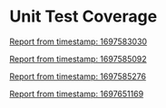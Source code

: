 # Unit Test Coverage
 
[Report from timestamp: 1697583030](./1697583030/index.html) 
 
[Report from timestamp: 1697585092](./1697585092/index.html) 
 
[Report from timestamp: 1697585276](./1697585276/index.html) 
 
[Report from timestamp: 1697651169](./1697651169/index.html) 
